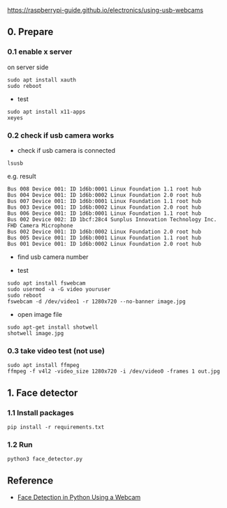 https://raspberrypi-guide.github.io/electronics/using-usb-webcams

## 0. Prepare
### 0.1 enable x server
on server side
```
sudo apt install xauth
sudo reboot
```

- test
```
sudo apt install x11-apps
xeyes
```


### 0.2 check if usb camera works
- check if usb camera is connected
```
lsusb
```
e.g. result
```
Bus 008 Device 001: ID 1d6b:0001 Linux Foundation 1.1 root hub
Bus 004 Device 001: ID 1d6b:0002 Linux Foundation 2.0 root hub
Bus 007 Device 001: ID 1d6b:0001 Linux Foundation 1.1 root hub
Bus 003 Device 001: ID 1d6b:0002 Linux Foundation 2.0 root hub
Bus 006 Device 001: ID 1d6b:0001 Linux Foundation 1.1 root hub
Bus 002 Device 002: ID 1bcf:28c4 Sunplus Innovation Technology Inc. FHD Camera Microphone
Bus 002 Device 001: ID 1d6b:0002 Linux Foundation 2.0 root hub
Bus 005 Device 001: ID 1d6b:0001 Linux Foundation 1.1 root hub
Bus 001 Device 001: ID 1d6b:0002 Linux Foundation 2.0 root hub
```

- find usb camera number

- test
```
sudo apt install fswebcam
sudo usermod -a -G video youruser
sudo reboot
fswebcam -d /dev/video1 -r 1280x720 --no-banner image.jpg
```


- open image file
```
sudo apt-get install shotwell
shotwell image.jpg
```


### 0.3 take video test (not use)
```
sudo apt install ffmpeg
ffmpeg -f v4l2 -video_size 1280x720 -i /dev/video0 -frames 1 out.jpg
```



## 1. Face detector
### 1.1 Install packages
```
pip install -r requirements.txt
```


### 1.2 Run
```
python3 face_detector.py
```



## Reference
- [Face Detection in Python Using a Webcam](https://realpython.com/face-detection-in-python-using-a-webcam/)

